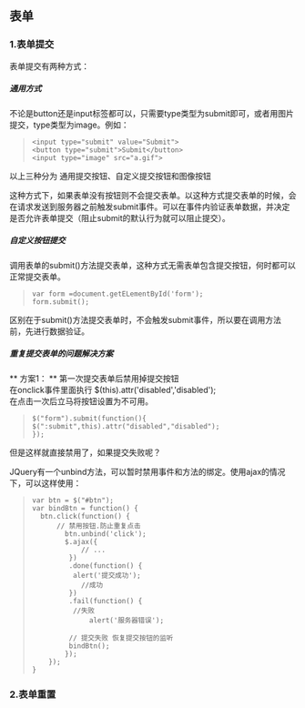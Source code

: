 ## 表单 ##
### 1.表单提交 ###
表单提交有两种方式：<br/>
##### 通用方式 #####
不论是button还是input标签都可以，只需要type类型为submit即可，或者用图片提交，type类型为image。例如：<br/>
>     <input type="submit" value="Submit"> 
>     <button type="submit">Submit</button>
>     <input type="image" src="a.gif">
以上三种分为 通用提交按钮、自定义提交按钮和图像按钮

这种方式下，如果表单没有按钮则不会提交表单。以这种方式提交表单的时候，会在请求发送到服务器之前触发submit事件。可以在事件内验证表单数据，并决定是否允许表单提交（阻止submit的默认行为就可以阻止提交）。

##### 自定义按钮提交 #####
调用表单的submit()方法提交表单，这种方式无需表单包含提交按钮，何时都可以正常提交表单。
>     var form =document.getELementById('form');
>     form.submit();

区别在于submit()方法提交表单时，不会触发submit事件，所以要在调用方法前，先进行数据验证。


##### 重复提交表单的问题解决方案 ######
** 方案1： ** 第一次提交表单后禁用掉提交按钮<br/>
在onclick事件里面执行 $(this).attr('disabled','disabled');<br>
在点击一次后立马将按钮设置为不可用。
>     $("form").submit(function(){ 
>     $(":submit",this).attr("disabled","disabled"); 
>     });

但是这样就直接禁用了，如果提交失败呢？<br/>


JQuery有一个unbind方法，可以暂时禁用事件和方法的绑定。使用ajax的情况下，可以这样使用：
> 
>     var btn = $("#btn");
>     var bindBtn = function() {
>     	btn.click(function() {
>         	// 禁用按钮.防止重复点击
>             btn.unbind('click');
>             $.ajax({
>                 // ...
>              })
>              .done(function() {
>              	alert('提交成功');
>                 //成功
>              })
>              .fail(function() {
>              	//失败
>               	alert('服务器错误');
> 
>              // 提交失败 恢复提交按钮的监听
>              bindBtn();
>             });
>         });
>     }


### 2.表单重置 ###